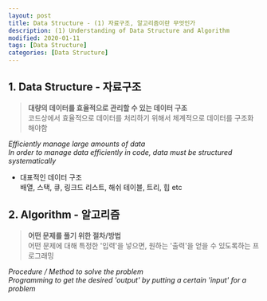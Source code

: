 ```yaml
---
layout: post
title: Data Structure - (1) 자료구조, 알고리즘이란 무엇인가
description: (1) Understanding of Data Structure and Algorithm
modified: 2020-01-11
tags: [Data Structure]
categories: [Data Structure]
---
```


## 1. Data Structure - 자료구조  
>**대량의 데이터를 효율적으로 관리할 수 있는 데이터 구조**  
>코드상에서 효율적으로 데이터를 처리하기 위해서 체계적으로 데이터를 구조화해야함    
  
_Efficiently manage large amounts of data_  
_In order to manage data efficiently in code, data must be structured systematically_  

* 대표적인 데이터 구조  
배열, 스택, 큐, 링크드 리스트, 해쉬 테이블, 트리, 힙 etc  

## 2. Algorithm - 알고리즘  
>**어떤 문제를 풀기 위한 절차/방법**  
>어떤 문제에 대해 특정한 '입력'을 넣으면, 원하는 '출력'을 얻을 수 있도록하는 프로그래밍  

_Procedure / Method to solve the problem_  
_Programming to get the desired 'output' by putting a certain 'input' for a problem_  

  



